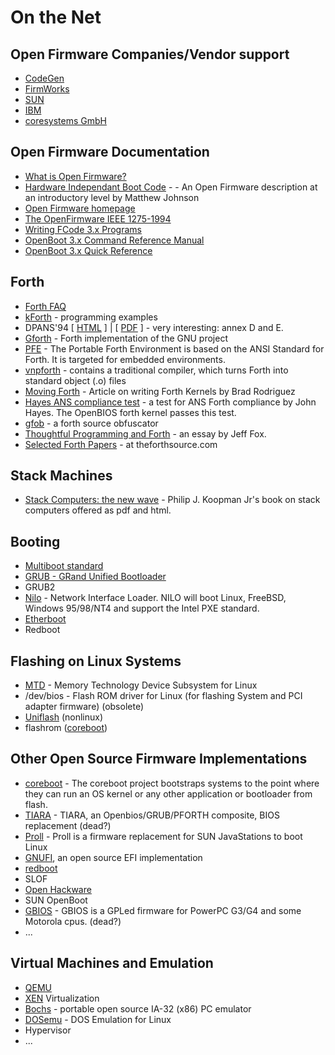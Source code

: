 # On the Net

## Open Firmware Companies/Vendor support

- [CodeGen](http://www.codegen.com)
- [FirmWorks](http://www.firmworks.com)
- [SUN](http://www.sun.com)
- [IBM](http://www.ibm.com)
- [coresystems GmbH](http://www.coresystems.de)

## Open Firmware Documentation

- [What is Open Firmware?](http://www.firmworks.com/www/ofw.htm)
- [Hardware Independant Boot
  Code](http://playground.sun.com/pub/1275/mejohnson/) - - An Open
  Firmware description at an introductory level by Matthew Johnson
- [Open Firmware homepage](http://www.openfirmware.org/)
- [The OpenFirmware IEEE 1275-1994](http://playground.sun.com/pub/1275/)
- [Writing FCode 3.x
  Programs](ftp://docs-pdf.sun.com/806-1379-10/806-1379-10.pdf)
- [OpenBoot 3.x Command Reference
  Manual](ftp://docs-pdf.sun.com/806-1377-10/806-1377-10.pdf)
- [OpenBoot 3.x Quick
  Reference](ftp://docs-pdf.sun.com/806-2908-10/806-2908-10.pdf)

## Forth

- [Forth FAQ](http://www.faqs.org/faqs/computer-lang/forth-faq/)
- [kForth](http://ccreweb.org/software/kforth/kforth4.html) -
  programming examples
- DPANS'94 \[
  [HTML](http://forth.sourceforge.net/standard/dpans/index.html) \] \|
  \[ [PDF](http://www.openfirmware.info/data/docs/dpans94.pdf) \] - very
  interesting: annex D and E.
- [Gforth](http://www.jwdt.com/~paysan/gforth.html) - Forth
  implementation of the GNU project
- [PFE](http://pfe.sourceforge.net/) - The Portable Forth Environment is
  based on the ANSI Standard for Forth. It is targeted for embedded
  environments.
- [vnpforth](http://www.geocities.com/simon_baldwin/packages/) -
  contains a traditional compiler, which turns Forth into standard
  object (.o) files
- [Moving Forth](http://zetetics.com/bj/papers/) - Article on writing
  Forth Kernels by Brad Rodriguez
- [Hayes ANS compliance test](http://www.taygeta.com/forth.html) - a
  test for ANS Forth compliance by John Hayes. The OpenBIOS forth kernel
  passes this test.
- [gfob](ftp://ftp.taygeta.com/pub/Forth/Tools/gfob-0.1.0.tar.gz) - a
  forth source obfuscator
- [Thoughtful Programming and
  Forth](http://www.ultratechnology.com/forth.htm) - an essay by Jeff
  Fox.
- [Selected Forth Papers](http://www.theforthsource.com/fp000.html) - at
  theforthsource.com

## Stack Machines

- [Stack Computers: the new
  wave](http://www-2.cs.cmu.edu/~koopman/stack_computers/) - Philip J.
  Koopman Jr's book on stack computers offered as pdf and html.

## Booting

- [Multiboot
  standard](ftp://flux.cs.utah.edu/flux/multiboot/MultiBoot.html)
- [GRUB - GRand Unified Bootloader](http://www.gnu.org/software/grub/)
- GRUB2
- [Nilo](http://www.nilo.org/) - Network Interface Loader. NILO will
  boot Linux, FreeBSD, Windows 95/98/NT4 and support the Intel PXE
  standard.
- [Etherboot](http://www.etherboot.org)
- Redboot

## Flashing on Linux Systems

- [MTD](http://www.linux-mtd.infradead.org/) - Memory Technology Device
  Subsystem for Linux
- /dev/bios - Flash ROM driver for Linux (for flashing System and PCI
  adapter firmware) (obsolete)
- [Uniflash](http://www.uniflash.org/) (nonlinux)
- flashrom ([coreboot](http://www.coreboot.org/Flashrom))

## Other Open Source Firmware Implementations

- [coreboot](http://www.coreboot.org/) - The coreboot project bootstraps
  systems to the point where they can run an OS kernel or any other
  application or bootloader from flash.
- [TIARA](http://sourceforge.net/projects/utcboot/) - TIARA, an
  Openbios/GRUB/PFORTH composite, BIOS replacement (dead?)
- [Proll](http://people.redhat.com/zaitcev/linux/) - Proll is a firmware
  replacement for SUN JavaStations to boot Linux
- [GNUFI](http://gnufi.blogspot.com/), an open source EFI implementation
- [redboot](http://cygwin.com/redboot/)
- SLOF
- [Open Hackware](http://perso.magic.fr/l_indien/OpenHackWare/)
- SUN OpenBoot
- [GBIOS](http://www.humboldt.co.uk/gbios.html) - GBIOS is a GPLed
  firmware for PowerPC G3/G4 and some Motorola cpus. (dead?)
- ...

## Virtual Machines and Emulation

- [QEMU](http://www.qemu.com/)
- [XEN](http://www.cl.cam.ac.uk/research/srg/netos/xen/) Virtualization
- [Bochs](http://bochs.sourceforge.net/) - portable open source IA-32
  (x86) PC emulator
- [DOSemu](http://www.dosemu.org/) - DOS Emulation for Linux
- Hypervisor
- ...
